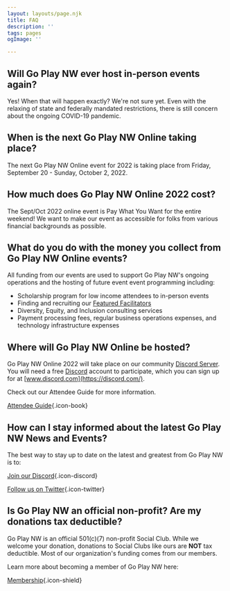 ```yaml
---
layout: layouts/page.njk
title: FAQ
description: ''
tags: pages
ogImage: ''

---
```

## Will Go Play NW ever host in-person events again?

Yes! When that will happen exactly? We're not sure yet. Even with the relaxing of state and federally mandated restrictions, there is still concern about the ongoing COVID-19 pandemic. 

## When is the next Go Play NW Online taking place?

The next Go Play NW Online event for 2022 is taking place from Friday, September 20 - Sunday, October 2, 2022.

## How much does Go Play NW Online 2022 cost?

The Sept/Oct 2022 online event is Pay What You Want for the entire weekend! We want to make our event as accessible for folks from various financial backgrounds as possible.

## What do you do with the money you collect from Go Play NW Online events?

All funding from our events are used to support Go Play NW's ongoing operations and the hosting of future event event programming including:

* Scholarship program for low income attendees to in-person events
* Finding and recruiting our [Featured Facilitators](/featured-facilitators)
* Diversity, Equity, and Inclusion consulting services
* Payment processing fees, regular business operations expenses, and technology infrastructure expenses

## Where will Go Play NW Online be hosted?

Go Play NW Online 2022 will take place on our community [Discord Server](https://discord.gg/AqhayGFexQ). You will need a free [Discord](https://discord.com/) account to participate, which you can sign up for at [www.discord.com](https://discord.com/).

Check out our Attendee Guide for more information.

[Attendee Guide](https://docs.google.com/document/d/1i29pOo4SCO7NKRHNQjBAflOCh1IzJAHZMw52fZUmEac){.icon-book}

## How can I stay informed about the latest Go Play NW News and Events?

The best way to stay up to date on the latest and greatest from Go Play NW is to:

[Join our Discord](https://discord.gg/AqhayGFexQ){.icon-discord}

[Follow us on Twitter](https://twitter.com/GoPlayNW){.icon-twitter}

## Is Go Play NW an official non-profit? Are my donations tax deductible?

Go Play NW is an official 501(c)(7) non-profit Social Club. While we welcome your donation, donations to Social Clubs like ours are **NOT** tax deductible. Most of our organization's funding comes from our members.

Learn more about becoming a member of Go Play NW here:

[Membership](/membership){.icon-shield}